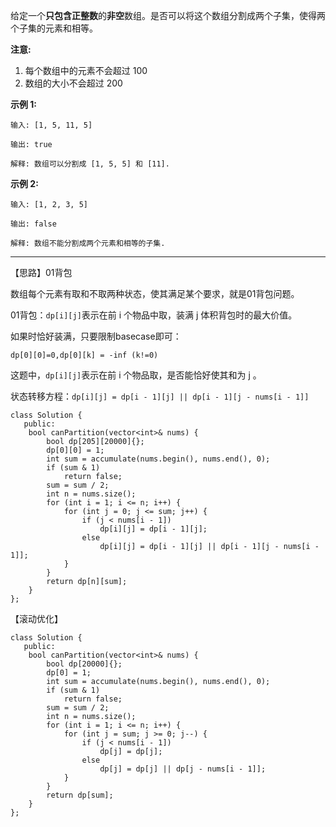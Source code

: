 给定一个**只包含正整数**的**非空**数组。是否可以将这个数组分割成两个子集，使得两个子集的元素和相等。

**注意:**

1. 每个数组中的元素不会超过 100
2. 数组的大小不会超过 200

**示例 1:**

```
输入: [1, 5, 11, 5]

输出: true

解释: 数组可以分割成 [1, 5, 5] 和 [11].
```

 

**示例 2:**

```
输入: [1, 2, 3, 5]

输出: false

解释: 数组不能分割成两个元素和相等的子集.
```

 

------

【思路】01背包

数组每个元素有取和不取两种状态，使其满足某个要求，就是01背包问题。

01背包：`dp[i][j]`表示在前 i 个物品中取，装满 j 体积背包时的最大价值。

如果时恰好装满，只要限制basecase即可：

```
dp[0][0]=0,dp[0][k] = -inf (k!=0)
```

这题中，`dp[i][j]`表示在前 i 个物品取，是否能恰好使其和为 j 。

状态转移方程：`dp[i][j] = dp[i - 1][j] || dp[i - 1][j - nums[i - 1]]`

```
class Solution {
   public:
    bool canPartition(vector<int>& nums) {
        bool dp[205][20000]{};
        dp[0][0] = 1;
        int sum = accumulate(nums.begin(), nums.end(), 0);
        if (sum & 1)
            return false;
        sum = sum / 2;
        int n = nums.size();
        for (int i = 1; i <= n; i++) {
            for (int j = 0; j <= sum; j++) {
                if (j < nums[i - 1])
                    dp[i][j] = dp[i - 1][j];
                else
                    dp[i][j] = dp[i - 1][j] || dp[i - 1][j - nums[i - 1]];
            }
        }
        return dp[n][sum];
    }
};
```

【滚动优化】

```
class Solution {
   public:
    bool canPartition(vector<int>& nums) {
        bool dp[20000]{};
        dp[0] = 1;
        int sum = accumulate(nums.begin(), nums.end(), 0);
        if (sum & 1)
            return false;
        sum = sum / 2;
        int n = nums.size();
        for (int i = 1; i <= n; i++) {
            for (int j = sum; j >= 0; j--) {
                if (j < nums[i - 1])
                    dp[j] = dp[j];
                else
                    dp[j] = dp[j] || dp[j - nums[i - 1]];
            }
        }
        return dp[sum];
    }
};
```